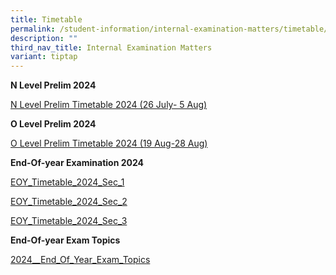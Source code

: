 ```yaml
---
title: Timetable
permalink: /student-information/internal-examination-matters/timetable/
description: ""
third_nav_title: Internal Examination Matters
variant: tiptap
---
```

<p><strong>N Level Prelim 2024</strong>
</p>
<p><a href="/files/Prelim_Timetable_2024_N_Level__26_July__5_Aug_.pdf" rel="noopener noreferrer nofollow" target="_blank">N Level Prelim Timetable 2024 (26 July- 5 Aug)</a>
</p>
<p><strong>O Level Prelim 2024</strong>
</p>
<p><a href="/files/Prelim_Timetable_2024__O_Level_.pdf" rel="noopener noreferrer nofollow" target="_blank">O Level Prelim Timetable 2024 (19 Aug-28 Aug)</a>
</p>
<p><strong>End-Of-year Examination 2024</strong>
</p>
<p><a href="/files/EOY_Timetable_2024_Sec_1.pdf" rel="noopener nofollow" target="_blank">EOY_Timetable_2024_Sec_1</a>
</p>
<p><a href="/files/EOY_Timetable_2024_Sec_2.pdf" rel="noopener nofollow" target="_blank">EOY_Timetable_2024_Sec_2</a>
</p>
<p><a href="/files/EOY_Timetable_2024_Sec_3.pdf" rel="noopener nofollow" target="_blank">EOY_Timetable_2024_Sec_3</a>
</p>
<p><strong>End-Of-year Exam Topics</strong>
</p>
<p><a href="/files/2024__End_Of_Year_Exam_Topics.pdf" rel="noopener nofollow" target="_blank">2024__End_Of_Year_Exam_Topics</a>
</p>